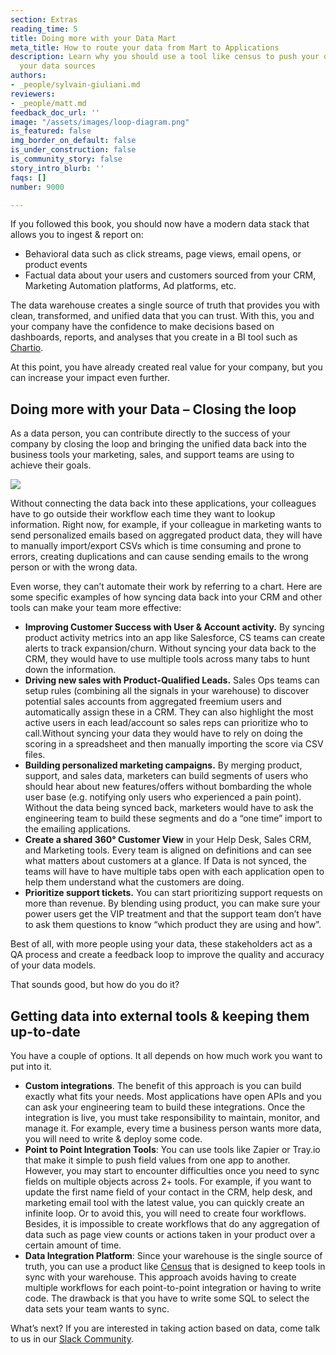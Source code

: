 ```yaml
---
section: Extras
reading_time: 5
title: Doing more with your Data Mart
meta_title: How to route your data from Mart to Applications
description: Learn why you should use a tool like census to push your data back to
  your data sources
authors:
- _people/sylvain-giuliani.md
reviewers:
- _people/matt.md
feedback_doc_url: ''
image: "/assets/images/loop-diagram.png"
is_featured: false
img_border_on_default: false
is_under_construction: false
is_community_story: false
story_intro_blurb: ''
faqs: []
number: 9000

---
```

If you followed this book, you should now have a modern data stack that allows you to ingest & report on:

* Behavioral data such as click streams, page views, email opens, or product events
* Factual data about your users and customers sourced from your CRM, Marketing Automation platforms, Ad platforms, etc.

The data warehouse creates a single source of truth that provides you with clean, transformed, and unified data that you can trust. With this, you and your company have the confidence to make decisions based on dashboards, reports, and analyses that you create in a BI tool such as [Chartio](https://chartio.com/).

At this point, you have already created real value for your company, but you can increase your impact even further.

## **Doing more with your Data – Closing the loop**

As a data person, you can contribute directly to the success of your company by closing the loop and bringing the unified data back into the business tools your marketing, sales, and support teams are using to achieve their goals.

![](/assets/images/loop-diagram.png)

Without connecting the data back into these applications, your colleagues have to go outside their workflow each time they want to lookup information. Right now, for example, if your colleague in marketing wants to send personalized emails based on aggregated product data, they will have to manually import/export CSVs which is time consuming and prone to errors, creating duplications and can cause sending emails to the wrong person or with the wrong data.

Even worse, they can’t automate their work by referring to a chart. Here are some specific examples of how syncing data back into your CRM and other tools can make your team more effective:

* **Improving Customer Success with User & Account activity.** By syncing product activity metrics into an app like Salesforce, CS teams can create alerts to track expansion/churn. Without syncing your data back to the CRM, they would have to use multiple tools across many tabs to hunt down the information.
* **Driving new sales with Product-Qualified Leads.** Sales Ops teams can setup rules (combining all the signals in your warehouse) to discover potential sales accounts from aggregated freemium users and automatically assign these in a CRM. They can also highlight the most active users in each lead/account so sales reps can prioritize who to call.Without syncing your data they would have to rely on doing the scoring in a spreadsheet and then manually importing the score via CSV files.
* **Building personalized marketing campaigns.** By merging product, support, and sales data, marketers can build segments of users who should hear about new features/offers without bombarding the whole user base (e.g. notifying only users who experienced a pain point). Without the data being synced back, marketers would have to ask the engineering team to build these segments and do a “one time” import to the emailing applications.
* **Create a shared 360° Customer View** in your Help Desk, Sales CRM, and Marketing tools. Every team is aligned on definitions and can see what matters about customers at a glance. If Data is not synced, the teams will have to have multiple tabs open with each application open to help them understand what the customers are doing.
* **Prioritize support tickets.** You can start prioritizing support requests on more than revenue. By blending using product, you can make sure your power users get the VIP treatment and that the support team don’t have to ask them questions to know “which product they are using and how”.

Best of all, with more people using your data, these stakeholders act as a QA process and create a feedback loop to improve the quality and accuracy of your data models.

That sounds good, but how do you do it?

## **Getting data into external tools & keeping them up-to-date**

You have a couple of options. It all depends on how much work you want to put into it.

* **Custom integrations**. The benefit of this approach is you can build exactly what fits your needs. Most applications have open APIs and you can ask your engineering team to build these integrations. Once the integration is live, you must take responsibility to maintain, monitor, and manage it. For example, every time a business person wants more data, you will need to write & deploy some code.
* **Point to Point Integration Tools**: You can use tools like Zapier or Tray.io that make it simple to push field values from one app to another. However, you may start to encounter difficulties once you need to sync fields on multiple objects across 2+ tools. For example, if you want to update the first name field of your contact in the CRM, help desk, and marketing email tool with the latest value, you can quickly create an infinite loop. Or to avoid this, you will need to create four workflows. Besides, it is impossible to create workflows that do any aggregation of data such as page view counts or actions taken in your product over a certain amount of time.
* **Data Integration Platform**: Since your warehouse is the single source of truth, you can use a product like [Census](https://www.getcensus.com/) that is designed to keep tools in sync with your warehouse. This approach avoids having to create multiple workflows for each point-to-point integration or having to write code. The drawback is that you have to write some SQL to select the data sets your team wants to sync.

What’s next? If you are interested in taking action based on data, come talk to us in our [Slack Community](https://join.slack.com/t/thedataschool/shared_invite/enQtNjAyMTM1MTk1MzQ4LWY4YWI1YzBkOTAwZmQ4Y2Q4N2U4MWE1Njg3OWJhNmU2NGRiYTI0MDEzMmQ1MzllMTczMGFhMTEwZTBlYmQxYjY).
